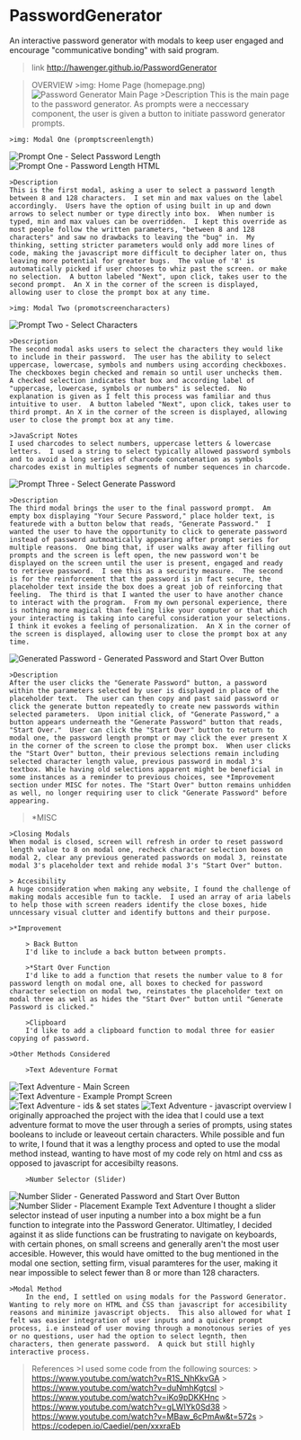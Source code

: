 # PasswordGenerator
An interactive password generator with modals to keep user engaged and encourage "communicative bonding" with said program.

>link http://hawenger.github.io/PasswordGenerator

>OVERVIEW
    >img: Home Page (homepage.png) 
![Password Generator Main Page](../README/assets/images/homepage.png)
    >Description
    This is the main page to the password generator.  As prompts were a neccessary component, the user is given a button to initiate password generator prompts.

    >img: Modal One (promptscreenlength)
![Prompt One - Select Password Length](../README/assets/images/promptscreenlength.png)
![Prompt One - Password Length HTML](../README/assets/images/passwordlengthhtml.png)

    >Description
    This is the first modal, asking a user to select a password length between 8 and 128 characters.  I set min and max values on the label accordingly.  Users have the option of using built in up and down arrows to select number or type directly into box.  When number is typed, min and max values can be overridden.  I kept this override as most people follow the written parameters, "between 8 and 128 characters" and saw no drawbacks to leaving the "bug" in.  My thinking, setting stricter parameters would only add more lines of code, making the javascript more difficult to decipher later on, thus leaving more potential for greater bugs.  The value of '8' is automatically picked if user chooses to whiz past the screen. or make no selection.  A button labeled "Next", upon click, takes user to the second prompt.  An X in the corner of the screen is displayed, allowing user to close the prompt box at any time.

    >img: Modal Two (promotscreencharacters)
![Prompt Two - Select Characters](../README/assets/images/promptscreencharacters.png)

    >Description
    The second modal asks users to select the characters they would like to include in their password.  The user has the ability to select uppercase, lowercase, symbols and numbers using according checkboxes.  The checkboxes begin checked and remain so until user unchecks them.  A checked selection indicates that box and according label of "uppercase, lowercase, symbols or numbers" is selected.  No explanation is given as I felt this process was familiar and thus intuitive to user.  A button labeled "Next", upon click, takes user to third prompt. An X in the corner of the screen is displayed, allowing user to close the prompt box at any time.

    >JavaScript Notes
    I used charcodes to select numbers, uppercase letters & lowercase letters.  I used a string to select typically allowed password symbols and to avoid a long series of charcode concatenation as symbols charcodes exist in multiples segments of number sequences in charcode.

![Prompt Three - Select Generate Password](../README/assets/images/promptscreengeneratepassword.png)
    
    >Description
    The third modal brings the user to the final password prompt.  Am empty box displaying "Your Secure Password," place holder text, is featurede with a button below that reads, "Generate Password."  I wanted the user to have the opportunity to click to generate password instead of password autmoatically appearing after prompt series for multiple reasons.  One bing that, if user walks away after filling out prompts and the screen is left open, the new password won't be displayed on the screen until the user is present, engaged and ready to retrieve password.  I see this as a security measure.  The second is for the reinforcement that the password is in fact secure, the placeholder text inside the box does a great job of reinforcing that feeling.  The third is that I wanted the user to have another chance to interact with the program.  From my own personal experience, there is nothing more magical than feeling like your computer or that which your interacting is taking into careful consideration your selections.  I think it evokes a feeling of personalization.  An X in the corner of the screen is displayed, allowing user to close the prompt box at any time.

![Generated Password - Generated Password and Start Over Button](../README/assets/images/promptscreengeneratedpassword.png)

    >Description
    After the user clicks the "Generate Password" button, a password within the parameters selected by user is displayed in place of the placeholder text.  The user can then copy and past said password or click the generate button repeatedly to create new passwords within selected parameters.  Upon initial click, of "Generate Password," a button appears underneath the "Generate Password" button that reads, "Start Over."  User can click the "Start Over" button to return to modal one, the password length prompt or may click the ever present X in the corner of the screen to close the prompt box.  When user clicks the "Start Over" button, their previous selections remain including selected character length value, previous password in modal 3's textbox. While having old selections apparent might be beneficial in some instances as a reminder to previous choices, see *Improvement section under MISC for notes. The "Start Over" button remains unhidden as well, no longer requiring user to click "Generate Password" before appearing.

>*MISC

    >Closing Modals
    When modal is closed, screen will refresh in order to reset password length value to 8 on modal one, recheck character selection boxes on modal 2, clear any previous generated passwords on modal 3, reinstate modal 3's placeholder text and rehide modal 3's "Start Over" button.
    
    > Accesibility
    A huge consideration when making any website, I found the challenge of making modals accesible fun to tackle.  I used an array of aria labels to help those with screen readers identify the close boxes, hide unncessary visual clutter and identify buttons and their purpose.
    
    >*Improvement

        > Back Button 
        I'd like to include a back button between prompts.
        
        >*Start Over Function
        I'd like to add a function that resets the number value to 8 for password length on modal one, all boxes to checked for password character selection on modal two, reinstates the placeholder text on modal three as well as hides the "Start Over" button until "Generate Password is clicked."
        
        >Clipboard
        I'd like to add a clipboard function to modal three for easier copying of password.

    >Other Methods Considered
        
        >Text Adeventure Format
![Text Adventure - Main Screen](../README/assets/images/textadventuremain.png)
![Text Adventure - Example Prompt Screen](../README/assets/images/textadventureprompt.png)
![Text Adventure - ids & set states](../README/assets/images/textadventureids.png)
![Text Adventure - javascript overview](../README/assets/images/textadventurejavascript.png)
        I originally approached the project with the idea that I could use a text adventure format to move the user through a series of prompts, using states booleans to include or leaveout certain characters.  While possible and fun to write, I found that it was a lengthy process and opted to use the modal method instead, wanting to have most of my code rely on html and css as opposed to javascript for accesibilty reasons.
        
        >Number Selector (Slider)
![Number Slider - Generated Password and Start Over Button](../README/assets/images/slideridea.png)
![Number Slider - Placement Example Text Adventure](../README/assets/images/textadventurelength.png)
        I thought a slider selector instead of user inputing a number into a box might be a fun function to integrate into the Password Generator.  Ultimatley, I decided against it as slide functions can be frustrating to navigate on keyboards, with certain phones, on small screens and generally aren't the most user accesible.  However, this would have omitted to the bug mentioned in the modal one section, setting firm, visual paramteres for the user, making it near impossible to select fewer than 8 or more than 128 characters.

    >Modal Method
        In the end, I settled on using modals for the Password Generator.  Wanting to rely more on HTML and CSS than javascript for accesibility reasons and minimize javascript objects.  This also allowed for what I felt was easier integration of user inputs and a quicker prompt process, i.e instead of user moving through a monotonous series of yes or no questions, user had the option to select legnth, then characters, then generate password.  A quick but still highly interactive process.

>References 
    >I used some code from the following sources:
        > https://www.youtube.com/watch?v=R1S_NhKkvGA
        > https://www.youtube.com/watch?v=duNmhKgtcsI
        > https://www.youtube.com/watch?v=iKo9pDKKHnc
        > https://www.youtube.com/watch?v=gLWIYk0Sd38
        > https://www.youtube.com/watch?v=MBaw_6cPmAw&t=572s
        > https://codepen.io/Caediel/pen/xxxraEb









